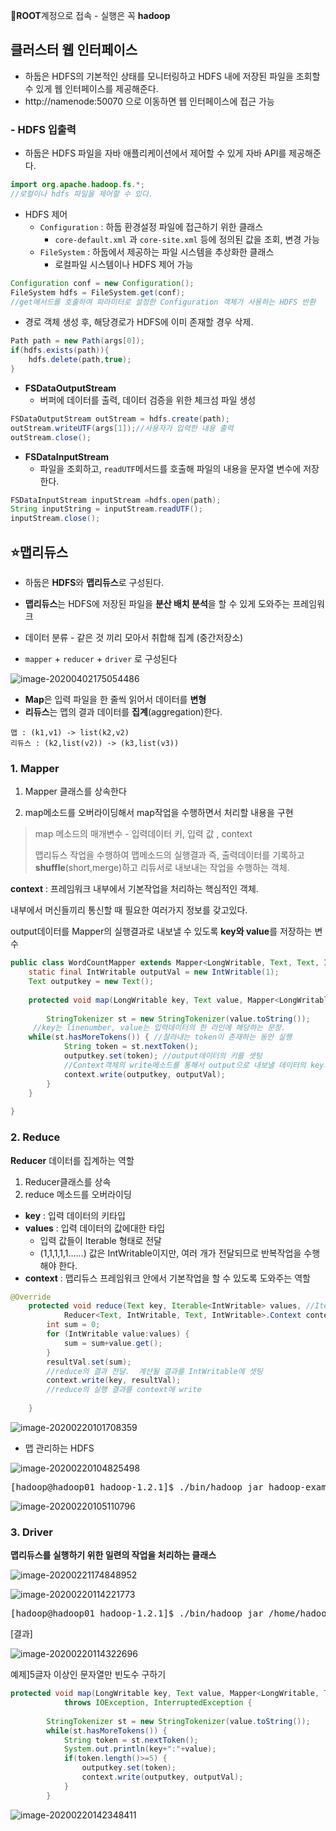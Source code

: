 :jack_o_lantern:**ROOT**계정으로 접속 - 실행은 꼭 **hadoop**

## 클러스터 웹 인터페이스

* 하둡은 HDFS의 기본적인 상태를 모니터링하고 HDFS 내에 저장된 파일을 조회할 수 있게 웹 인터페이스를 제공해준다. 
* http://namenode:50070 으로 이동하면 웹 인터페이스에 접근 가능

### - HDFS 입출력

* 하둡은 HDFS 파일을 자바 애플리케이션에서 제어할 수 있게 자바 API를 제공해준다.

```JAVA
import org.apache.hadoop.fs.*;
//로컬이나 hdfs 파일을 제어할 수 있다.
```

* HDFS 제어
  * `Configuration` : 하둡 환경설정 파일에 접근하기 위한 클래스
    * `core-default.xml` 과 `core-site.xml` 등에 정의된 값을 조회, 변경 가능
  * `FileSystem` : 하둡에서 제공하는 파일 시스템을 추상화한 클래스
    * 로컬파일 시스템이나 HDFS 제어 가능

```JAVA
Configuration conf = new Configuration();
FileSystem hdfs = FileSystem.get(conf);
//get메서드를 호출하여 파라미터로 설정한 Configuration 객체가 사용하는 HDFS 반환
```

* 경로 객체 생성 후, 해당경로가 HDFS에 이미 존재할 경우 삭제.

```JAVA
Path path = new Path(args[0]);
if(hdfs.exists(path)){
    hdfs.delete(path,true);
}
```

* **FSDataOutputStream**
  * 버퍼에 데이터를 출력, 데이터 검증을 위한 체크섬 파일 생성

```java
FSDataOutputStream outStream = hdfs.create(path);
outStream.writeUTF(args[1]);//사용자가 입력한 내용 출력
outStream.close();
```

* **FSDataInputStream**
  * 파일을 조회하고, `readUTF`메서드를 호출해  파일의 내용을 문자열 변수에 저장한다.

```java
FSDataInputStream inputStream =hdfs.open(path);
String inputString = inputStream.readUTF();
inputStream.close();
```





## :star:맵리듀스

* 하둡은 **HDFS**와 **맵리듀스**로 구성된다.

* **맵리듀스**는 HDFS에 저장된 파일을 **분산 배치 분석**을 할 수 있게 도와주는 프레임워크
* 데이터 분류 - 같은 것 끼리 모아서 취합해 집계 (중간저장소)

* `mapper` + `reducer` + `driver` 로 구성된다

![image-20200402175054486](images/image-20200402175054486.png)

* **Map**은 입력 파일을 한 줄씩 읽어서 데이터를 **변형**
* **리듀스**는 맵의 결과 데이터를 **집계**(aggregation)한다.

```text
맵 : (k1,v1) -> list(k2,v2)  
리듀스 : (k2,list(v2)) -> (k3,list(v3))   
```



### 1. Mapper

1. Mapper 클래스를 상속한다

2. map메소드를 오버라이딩해서 map작업을 수행하면서 처리할 내용을 구현

> map 메소드의 매개변수 - 입력데이터 키, 입력 값 , context
>
> 맵리듀스 작업을 수행하여 맵메소드의 실행결과 즉, 출력데이터를 기록하고 **shuffle**(short,merge)하고 리듀서로 내보내는 작업을 수행하는 객체.

**context**  : 프레임워크 내부에서 기본작업을 처리하는 핵심적인 객체.

내부에서 머신들끼리 통신할 때 필요한 여러가지 정보를 갖고있다. 

output데이터를 Mapper의 실행결과로 내보낼 수 있도록 **key와 value**를 저장하는 변수



```java
public class WordCountMapper extends Mapper<LongWritable, Text, Text, IntWritable> {
    static final IntWritable outputVal = new IntWritable(1);
    Text outputkey = new Text();
    
    protected void map(LongWritable key, Text value, Mapper<LongWritable, Text, Text, IntWritable>.Context context)throws IOException, InterruptedException {
    
        StringTokenizer st = new StringTokenizer(value.toString());
     //key는 linenumber, value는 입력데이터의 한 라인에 해당하는 문장.
    while(st.hasMoreTokens()) { //잘라내는 token이 존재하는 동안 실행
			String token = st.nextToken();
			outputkey.set(token); //output데이터의 키를 셋팅
			//Context객체의 write메소드를 통해서 output으로 내보낼 데이터의 key와 value를 정의
			context.write(outputkey, outputVal);
		}
	}
	
}
```

### 2. Reduce

**Reducer**  데이터를 집계하는 역할

1. Reducer클래스를 상속
2. reduce 메소드를 오버라이딩

* **key** : 입력 데이터의 키타입
* **values** : 입력 데이터의 값에대한 타입
  * 입력 값들이 Iterable 형태로 전달
  * (1,1,1,1,1......) 값은 IntWritable이지만, 여러 개가 전달되므로 반복작업을 수행해야 한다.
* **context** :  맵리듀스 프레임워크 안에서 기본작업을 할 수 있도록 도와주는 역할

```java
@Override
	protected void reduce(Text key, Iterable<IntWritable> values, //Iterable : 반복해서 작업할 때 사용하는 interface
			Reducer<Text, IntWritable, Text, IntWritable>.Context context) throws IOException, InterruptedException {
		int sum = 0;
		for (IntWritable value:values) { 
			sum = sum+value.get();  
		}
		resultVal.set(sum);
        //reduce의 결과 전달.  계산될 결과를 IntWritable에 셋팅
		context.write(key, resultVal);
		//reduce의 실행 결과를 context에 write
		
	}
```



![image-20200220101708359](images/image-20200220101708359.png)

* 맵 관리하는 HDFS

![image-20200220104825498](images/image-20200220104825498.png)

<pre>[hadoop@hadoop01 hadoop-1.2.1]$ ./bin/hadoop jar hadoop-examples-1.2.1.jar wordcount /input/README.txt /wordcount
</pre>

![image-20200220105110796](images/image-20200220105110796.png)





### 3. Driver

**맵리듀스를 실행하기 위한 일련의 작업을 처리하는 클래스**

![image-20200221174848952](images/image-20200221174848952.png)

![image-20200220114221773](images/image-20200220114221773.png)



<pre>[hadoop@hadoop01 hadoop-1.2.1]$ ./bin/hadoop jar /home/hadoop/hadoop-mapred-examples.jar mapred.basic.WordCountDriver /input/README.txt /mywork/mywordcount
</pre>

[결과]

![image-20200220114322696](images/image-20200220114322696.png)

예제]5글자 이상인 문자열만 빈도수 구하기

```java
protected void map(LongWritable key, Text value, Mapper<LongWritable, Text, Text, IntWritable>.Context context)
			throws IOException, InterruptedException {
		
		StringTokenizer st = new StringTokenizer(value.toString());
		while(st.hasMoreTokens()) {
			String token = st.nextToken();
			System.out.println(key+":"+value);
			if(token.length()>=5) {
				outputkey.set(token);
				context.write(outputkey, outputVal);
			}
		}
```

![image-20200220142348411](images/image-20200220142348411.png)

